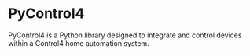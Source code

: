 # PyControl4
PyControl4 is a Python library designed to integrate and control devices within a Control4 home automation system. 
